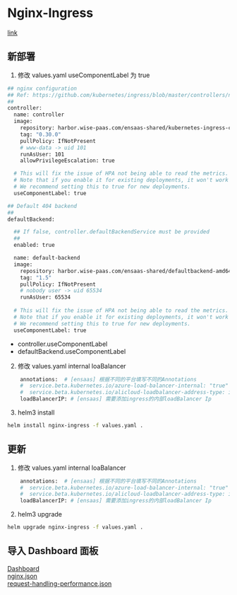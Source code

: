 # Nginx-Ingress
[link](https://github.com/kubernetes/ingress-nginx)

## 新部署
1. 修改 values.yaml useComponentLabel 为 true 
```bash
## nginx configuration
## Ref: https://github.com/kubernetes/ingress/blob/master/controllers/nginx/configuration.md
##
controller:
  name: controller
  image:
    repository: harbor.wise-paas.com/ensaas-shared/kubernetes-ingress-controller/nginx-ingress-controller #quay.io/kubernetes-ingress-controller/nginx-ingress-controller
    tag: "0.30.0"
    pullPolicy: IfNotPresent
    # www-data -> uid 101
    runAsUser: 101
    allowPrivilegeEscalation: true

  # This will fix the issue of HPA not being able to read the metrics.
  # Note that if you enable it for existing deployments, it won't work as the labels are immutable.
  # We recommend setting this to true for new deployments.
  useComponentLabel: true

```
```bash
## Default 404 backend
##
defaultBackend:

  ## If false, controller.defaultBackendService must be provided
  ##
  enabled: true

  name: default-backend
  image:
    repository: harbor.wise-paas.com/ensaas-shared/defaultbackend-amd64  #k8s.gcr.io/defaultbackend-amd64
    tag: "1.5"
    pullPolicy: IfNotPresent
    # nobody user -> uid 65534
    runAsUser: 65534
    
  # This will fix the issue of HPA not being able to read the metrics.
  # Note that if you enable it for existing deployments, it won't work as the labels are immutable.
  # We recommend setting this to true for new deployments.
  useComponentLabel: true

```
  - controller.useComponentLabel
  - defaultBackend.useComponentLabel
2. 修改 values.yaml internal loaBalancer
```bash
    annotations:  # [ensaas] 根据不同的平台填写不同的Annotations
    #  service.beta.kubernetes.io/azure-load-balancer-internal: "true"  # azure
    #  service.beta.kubernetes.io/alicloud-loadbalancer-address-type: intranet # ali
    loadBalancerIP: # [ensaas] 需要添加ingress的内部loadBalancer Ip
```
3. helm3 install
```bash
helm install nginx-ingress -f values.yaml .
```
## 更新
1. 修改 values.yaml internal loaBalancer
```bash
    annotations:  # [ensaas] 根据不同的平台填写不同的Annotations
    #  service.beta.kubernetes.io/azure-load-balancer-internal: "true"  # azure
    #  service.beta.kubernetes.io/alicloud-loadbalancer-address-type: intranet # ali
    loadBalancerIP: # [ensaas] 需要添加ingress的内部loadBalancer Ip
```
2. helm3 upgrade
```bash
helm upgrade nginx-ingress -f values.yaml .
```
## 导入 Dashboard 面板
[Dashboard](https://github.com/kubernetes/ingress-nginx/tree/master/deploy/grafana/dashboards)  
[nginx.json](https://github.com/kubernetes/ingress-nginx/blob/master/deploy/grafana/dashboards/nginx.json)  
[request-handling-performance.json](https://github.com/kubernetes/ingress-nginx/blob/master/deploy/grafana/dashboards/request-handling-performance.json)
